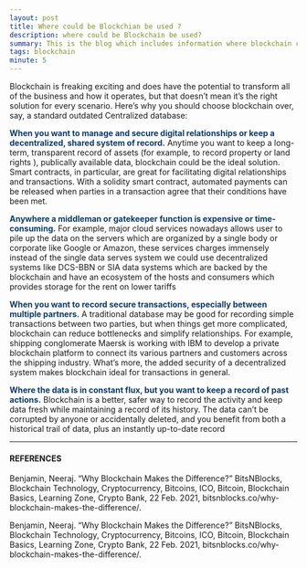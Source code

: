 ```yaml
---
layout: post
title: Where could be Blockchian be used ?
description: where could be Blockchain be used?
summary: This is the blog which includes information where blockchain could be used.
tags: blockchain
minute: 5
---
```


Blockchain is freaking exciting and does have the potential to transform all of the business and how it operates, but that doesn’t mean it’s the right solution for every scenario. Here’s why you should choose blockchain  over, say, a standard outdated Centralized database:


<b><span style="color:#0d3b66">When you want to manage and secure digital relationships or keep a decentralized, shared system of record.</span></b> Anytime you want to keep a long-term, transparent record of assets (for example, to record property or land rights ), publically available data, blockchain could be the ideal solution. Smart contracts, in particular, are great for facilitating digital relationships and transactions. With a solidity smart contract, automated payments can be released when parties in a  transaction agree that their conditions have been met.

<b><span style="color:#0d3b66">Anywhere a middleman or gatekeeper function is expensive or time-consuming.</span></b> For  example, major cloud services nowadays allows user to pile up the data on the servers which are organized by a single body or corporate like Google or Amazon, these services charges immensely instead of the single data serves system we could use decentralized systems like DCS-BBN or SIA data systems which are backed by the blockchain and have an ecosystem of the hosts and consumers which provides storage for the rent on lower tariffs


<b><span style="color:#0d3b66">When you want to record secure transactions, especially between multiple partners.</span></b> A  traditional database may be good for recording simple transactions between two parties, but when things get more complicated, blockchain can reduce bottlenecks and simplify relationships. For example, shipping conglomerate Maersk is working with IBM to develop a private blockchain platform to connect its various partners and customers across the shipping industry. What’s more, the added security of a decentralized system makes blockchain ideal for transactions in general.


<b><span style="color:#0d3b66">Where the data is in constant flux, but you want to keep a record of past actions.</span></b>  Blockchain is a better, safer way to record the activity and keep data fresh while maintaining a record of its history. The data can’t be  corrupted by anyone or accidentally deleted, and you benefit from both a  historical trail of data, plus an instantly up-to-date record 

---

#### REFERENCES


Benjamin, Neeraj. “Why Blockchain Makes the Difference?” BitsNBlocks, Blockchain Technology, Cryptocurrency, Bitcoins, ICO, Bitcoin, Blockchain Basics, Learning Zone, Crypto Bank, 22 Feb. 2021, bitsnblocks.co/why-blockchain-makes-the-difference/.

‌Benjamin, Neeraj. “Why Blockchain Makes the Difference?” BitsNBlocks, Blockchain Technology, Cryptocurrency, Bitcoins, ICO, Bitcoin, Blockchain Basics, Learning Zone, Crypto Bank, 22 Feb. 2021, bitsnblocks.co/why-blockchain-makes-the-difference/.
